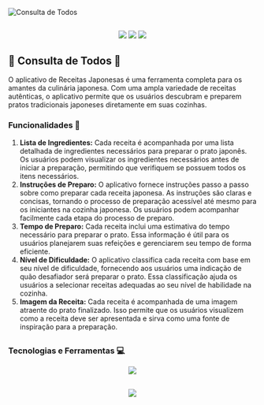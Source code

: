
![Consulta de Todos](https://1lusca.github.io/assets/img/portfolio/consulta-de-todos.png)

##

<p align="center">
  <img src="https://img.shields.io/badge/Android-3DDC84?logo=android&logoColor=white"/>
  <img src="https://img.shields.io/github/license/1lusca/consulta-de-todos">
  <img src="https://img.shields.io/github/followers/1lusca.svg?style=social&label=Follow&maxAge=2592000">
</p>

## 🤑 Consulta de Todos 🤑

O aplicativo de Receitas Japonesas é uma ferramenta completa para os amantes da culinária japonesa. Com uma ampla variedade de receitas autênticas, o aplicativo permite que os usuários descubram e preparem pratos tradicionais japoneses diretamente em suas cozinhas.

### Funcionalidades 🔨
1. **Lista de Ingredientes:** Cada receita é acompanhada por uma lista detalhada de ingredientes necessários para preparar o prato japonês. Os usuários podem visualizar os ingredientes necessários antes de iniciar a preparação, permitindo que verifiquem se possuem todos os itens necessários.
2. **Instruções de Preparo:** O aplicativo fornece instruções passo a passo sobre como preparar cada receita japonesa. As instruções são claras e concisas, tornando o processo de preparação acessível até mesmo para os iniciantes na cozinha japonesa. Os usuários podem acompanhar facilmente cada etapa do processo de preparo.
3. **Tempo de Preparo:** Cada receita inclui uma estimativa do tempo necessário para preparar o prato. Essa informação é útil para os usuários planejarem suas refeições e gerenciarem seu tempo de forma eficiente.
4. **Nível de Dificuldade:** O aplicativo classifica cada receita com base em seu nível de dificuldade, fornecendo aos usuários uma indicação de quão desafiador será preparar o prato. Essa classificação ajuda os usuários a selecionar receitas adequadas ao seu nível de habilidade na cozinha.
5. **Imagem da Receita:** Cada receita é acompanhada de uma imagem atraente do prato finalizado. Isso permite que os usuários visualizem como a receita deve ser apresentada e sirva como uma fonte de inspiração para a preparação.

##

### Tecnologias e Ferramentas 💻

<p align="center">
  <img src="https://skillicons.dev/icons?i=flutter,dart,firebase,figma,git,github" />
</p>

##

<p align="center">
  <img src="http://ForTheBadge.com/images/badges/built-with-love.svg">
</p>
